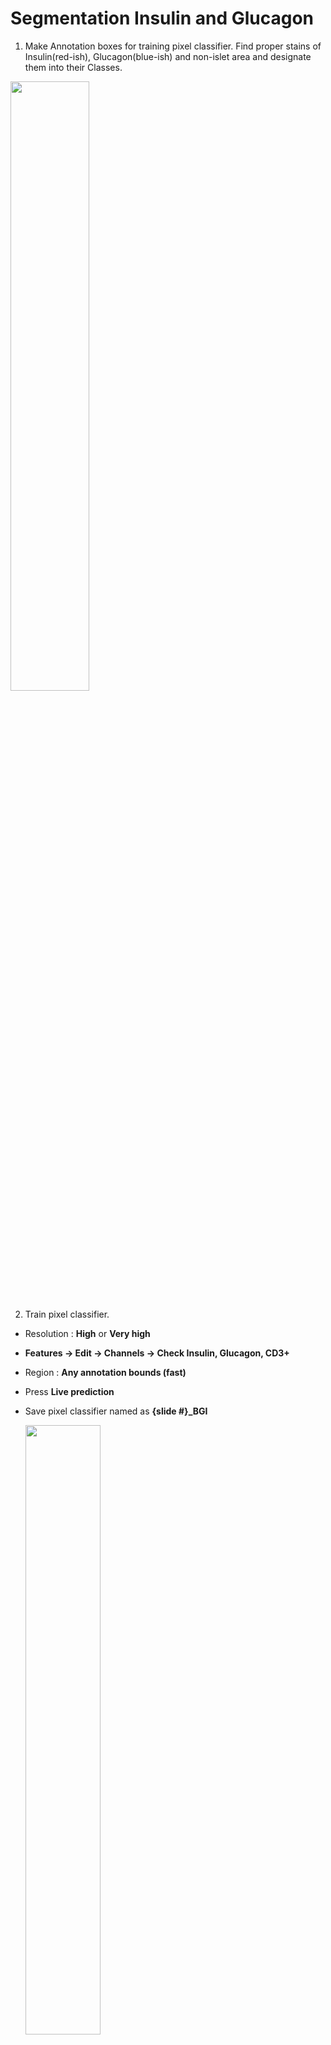 # Segmentation Insulin and Glucagon

1. Make Annotation boxes for training pixel classifier. Find proper stains of Insulin(red-ish), Glucagon(blue-ish) and non-islet area and designate them into their Classes.

  <img src="https://github.com/user-attachments/assets/8d26c4f1-37c0-4eb9-a8ff-95cd379fea3a" width=50%, height=50%>

2. Train pixel classifier.
- Resolution : **High** or **Very high**
- **Features -> Edit -> Channels -> Check Insulin, Glucagon, CD3+**
- Region : **Any annotation bounds (fast)**
- Press **Live prediction**
- Save pixel classifier named as **{slide #}_BGI**

  <img src="https://github.com/user-attachments/assets/73fc3182-78a0-4aa6-b311-5561b0c75c1b" width=50%, height=50%>

3. Apply trained pixel classifier after remove annotations of Insulin, Glucagon, and Background
- Choose trained model : **Classify -> Pixel classification -> Load pixel classifier**
- Region : **Any annotation bounds(fast)**
- Press **Create objects**
- Choose parent objects : **All annotations**
- New object type : **Detection**
- Minimum object size : **20 um^2**

  <img src="https://github.com/user-attachments/assets/927d1c33-8984-48f2-b37a-bb34c921a6da" width=50%, height=50%>

  <img src="https://github.com/user-attachments/assets/faf9d99e-992f-44dc-a293-addcf562f48e" width=50%, height=50%>
